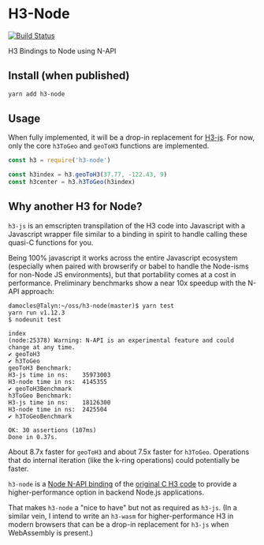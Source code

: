 # H3-Node

[![Build Status](https://travis-ci.org/dfellis/h3-node.svg?branch=master)](https://travis-ci.org/dfellis/h3-node)

H3 Bindings to Node using N-API

## Install (when published)

```sh
yarn add h3-node
```

## Usage

When fully implemented, it will be a drop-in replacement for [H3-js](https://github.com/uber/h3-js). For now, only the core `h3ToGeo` and `geoToH3` functions are implemented.

```js
const h3 = require('h3-node')

const h3index = h3.geoToH3(37.77, -122.43, 9)
const h3center = h3.h3ToGeo(h3index)
```

## Why another H3 for Node?

`h3-js` is an emscripten transpilation of the H3 code into Javascript with a Javascript wrapper file similar to a binding in spirit to handle calling these quasi-C functions for you.

Being 100% javascript it works across the entire Javascript ecosystem (especially when paired with browserify or babel to handle the Node-isms for non-Node JS environments), but that portability comes at a cost in performance. Preliminary benchmarks show a near 10x speedup with the N-API approach:

```
damocles@Talyn:~/oss/h3-node(master)$ yarn test
yarn run v1.12.3
$ nodeunit test

index
(node:25378) Warning: N-API is an experimental feature and could change at any time.
✔ geoToH3
✔ h3ToGeo
geoToH3 Benchmark:
H3-js time in ns:    35973003
H3-node time in ns:  4145355
✔ geoToH3Benchmark
h3ToGeo Benchmark:
H3-js time in ns:    18126300
H3-node time in ns:  2425504
✔ h3ToGeoBenchmark

OK: 30 assertions (107ms)
Done in 0.37s.
```

About 8.7x faster for `geoToH3` and about 7.5x faster for `h3ToGeo`. Operations that do internal iteration (like the k-ring operations) could potentially be faster.

`h3-node` is a [Node N-API binding](https://nodejs.org/api/n-api.html) of the [original C H3 code](https://github.com/uber/h3) to provide a higher-performance option in backend Node.js applications.

That makes `h3-node` a "nice to have" but not as required as `h3-js`. (In a similar vein, I intend to write an `h3-wasm` for higher-performance H3 in modern browsers that can be a drop-in replacement for `h3-js` when WebAssembly is present.)
